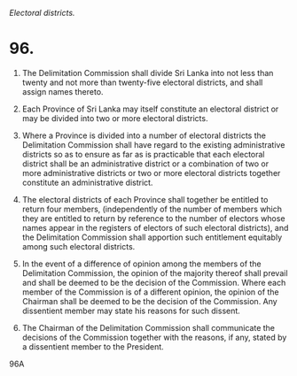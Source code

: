 *Electoral districts.*

# 96.

1. The Delimitation Commission shall divide Sri Lanka into not less than twenty and not more than twenty-five electoral districts, and shall assign names thereto.

2. Each Province of Sri Lanka may itself constitute an electoral district or may be divided into two or more electoral districts.

3. Where a Province is divided into a number of electoral districts the Delimitation Commission shall have regard to the existing administrative districts so as to ensure as far as is practicable that each electoral district shall be an administrative district or a combination of two or more administrative districts or two or more electoral districts together constitute an administrative district.

4. The electoral districts of each Province shall together be entitled to return four members, (independently of the number of members which they are entitled to return by reference to the number of electors whose names appear in the registers of electors of such electoral districts), and the Delimitation Commission shall apportion such entitlement equitably among such electoral districts.

5. In the event of a difference of opinion among the members of the Delimitation Commission, the opinion of the majority thereof shall prevail and shall be deemed to be the decision of the Commission. Where each member of the Commission is of a different opinion, the opinion of the Chairman shall be deemed to be the decision of the Commission. Any dissentient member may state his reasons for such dissent.

6. The Chairman of the Delimitation Commission shall communicate the decisions of the Commission together with the reasons, if any, stated by a dissentient member to the President.

96A